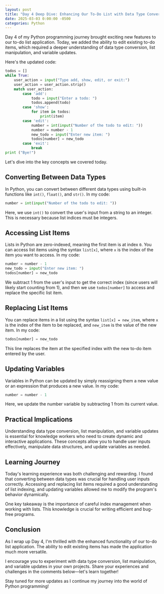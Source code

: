 ```yaml
---
layout: post
title: "Day 4 Deep Dive: Enhancing Our To-Do List with Data Type Conversion, List Manipulation, and Variable Updates"
date: 2025-03-03 0:00:00 -0500
categories: Python
---
```


Day 4 of my Python programming journey brought exciting new features to our to-do list application. Today, we added the ability to edit existing to-do items, which required a deeper understanding of data type conversion, list manipulation, and variable updates.

Here's the updated code:

```python
todos = []
while True:
    user_action = input("Type add, show, edit, or exit:")
    user_action = user_action.strip()
    match user_action:
        case 'add':
            todo = input("Enter a todo: ")
            todos.append(todo)
        case 'show':
            for item in todos:
                print(item)
        case 'edit':
            number = int(input("Number of the todo to edit: "))
            number = number - 1
            new_todo = input("Enter new item: ")
            todos[number] = new_todo
        case 'exit':
            break
print ("Bye!")
```

Let's dive into the key concepts we covered today.

## Converting Between Data Types

In Python, you can convert between different data types using built-in functions like `int()`, `float()`, and `str()`. In my code:

```python
number = int(input("Number of the todo to edit: "))
```

Here, we use `int()` to convert the user's input from a string to an integer. This is necessary because list indices must be integers.

## Accessing List Items

Lists in Python are zero-indexed, meaning the first item is at index `0`. You can access list items using the syntax `list[x]`, where `x` is the index of the item you want to access. In my code:

```python
number = number - 1
new_todo = input("Enter new item: ")
todos[number] = new_todo
```

We subtract 1 from the user's input to get the correct index (since users will likely start counting from 1), and then we use `todos[number]` to access and replace the specific list item.

## Replacing List Items

You can replace items in a list using the syntax `list[x] = new_item`, where `x` is the index of the item to be replaced, and `new_item` is the value of the new item. In my code:

```python
todos[number] = new_todo
```

This line replaces the item at the specified index with the new to-do item entered by the user.

## Updating Variables

Variables in Python can be updated by simply reassigning them a new value or an expression that produces a new value. In my code:

```python
number = number - 1
```

Here, we update the number variable by subtracting 1 from its current value.

## Practical Implications

Understanding data type conversion, list manipulation, and variable updates is essential for knowledge workers who need to create dynamic and interactive applications. These concepts allow you to handle user inputs effectively, manipulate data structures, and update variables as needed.

## Learning Journey

Today's learning experience was both challenging and rewarding. I found that converting between data types was crucial for handling user inputs correctly. Accessing and replacing list items required a good understanding of list indexing, and updating variables allowed me to modify the program's behavior dynamically.

One key takeaway is the importance of careful index management when working with lists. This knowledge is crucial for writing efficient and bug-free programs.

## Conclusion

As I wrap up Day 4, I'm thrilled with the enhanced functionality of our to-do list application. The ability to edit existing items has made the application much more versatile.

I encourage you to experiment with data type conversion, list manipulation, and variable updates in your own projects. Share your experiences and challenges in the comments below—let's learn together!

Stay tuned for more updates as I continue my journey into the world of Python programming!

